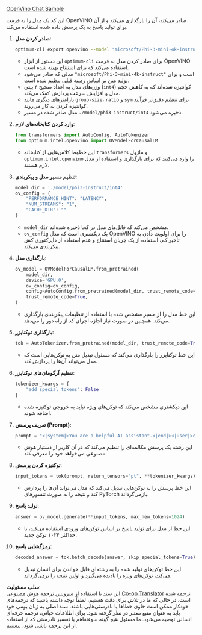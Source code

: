 <!--
CO_OP_TRANSLATOR_METADATA:
{
  "original_hash": "a2a54312eea82ac654fb0f6d39b1f772",
  "translation_date": "2025-07-16T23:01:36+00:00",
  "source_file": "md/02.Application/01.TextAndChat/Phi3/E2E_OpenVino_Chat.md",
  "language_code": "fa"
}
-->
[OpenVino Chat Sample](../../../../../../code/06.E2E/E2E_OpenVino_Chat_Phi3-instruct.ipynb)

این کد یک مدل را به فرمت OpenVINO صادر می‌کند، آن را بارگذاری می‌کند و از آن برای تولید پاسخ به یک پرسش داده شده استفاده می‌کند.

1. **صادر کردن مدل**:  
   ```bash
   optimum-cli export openvino --model "microsoft/Phi-3-mini-4k-instruct" --task text-generation-with-past --weight-format int4 --group-size 128 --ratio 0.6 --sym --trust-remote-code ./model/phi3-instruct/int4
   ```  
   - این دستور از ابزار `optimum-cli` برای صادر کردن مدل به فرمت OpenVINO استفاده می‌کند که برای استنتاج بهینه شده است.  
   - مدلی که صادر می‌شود `"microsoft/Phi-3-mini-4k-instruct"` است و برای تولید متن بر اساس زمینه قبلی تنظیم شده است.  
   - وزن‌های مدل به اعداد صحیح ۴ بیتی (`int4`) کوانتیزه شده‌اند که به کاهش حجم مدل و افزایش سرعت پردازش کمک می‌کند.  
   - پارامترهای دیگری مانند `group-size`، `ratio` و `sym` برای تنظیم دقیق‌تر فرآیند کوانتیزه کردن به کار می‌روند.  
   - مدل صادر شده در مسیر `./model/phi3-instruct/int4` ذخیره می‌شود.

2. **وارد کردن کتابخانه‌های لازم**:  
   ```python
   from transformers import AutoConfig, AutoTokenizer
   from optimum.intel.openvino import OVModelForCausalLM
   ```  
   - این خطوط کلاس‌هایی از کتابخانه `transformers` و ماژول `optimum.intel.openvino` را وارد می‌کنند که برای بارگذاری و استفاده از مدل لازم هستند.

3. **تنظیم مسیر مدل و پیکربندی**:  
   ```python
   model_dir = './model/phi3-instruct/int4'
   ov_config = {
       "PERFORMANCE_HINT": "LATENCY",
       "NUM_STREAMS": "1",
       "CACHE_DIR": ""
   }
   ```  
   - `model_dir` مشخص می‌کند که فایل‌های مدل در کجا ذخیره شده‌اند.  
   - `ov_config` یک دیکشنری است که مدل OpenVINO را برای اولویت دادن به تأخیر کم، استفاده از یک جریان استنتاج و عدم استفاده از دایرکتوری کش پیکربندی می‌کند.

4. **بارگذاری مدل**:  
   ```python
   ov_model = OVModelForCausalLM.from_pretrained(
       model_dir,
       device='GPU.0',
       ov_config=ov_config,
       config=AutoConfig.from_pretrained(model_dir, trust_remote_code=True),
       trust_remote_code=True,
   )
   ```  
   - این خط مدل را از مسیر مشخص شده با استفاده از تنظیمات پیکربندی بارگذاری می‌کند. همچنین در صورت نیاز اجازه اجرای کد از راه دور را می‌دهد.

5. **بارگذاری توکنایزر**:  
   ```python
   tok = AutoTokenizer.from_pretrained(model_dir, trust_remote_code=True)
   ```  
   - این خط توکنایزر را بارگذاری می‌کند که مسئول تبدیل متن به توکن‌هایی است که مدل می‌تواند آن‌ها را پردازش کند.

6. **تنظیم آرگومان‌های توکنایزر**:  
   ```python
   tokenizer_kwargs = {
       "add_special_tokens": False
   }
   ```  
   - این دیکشنری مشخص می‌کند که توکن‌های ویژه نباید به خروجی توکنیزه شده اضافه شوند.

7. **تعریف پرسش (Prompt)**:  
   ```python
   prompt = "<|system|>You are a helpful AI assistant.<|end|><|user|>can you introduce yourself?<|end|><|assistant|>"
   ```  
   - این رشته یک پرسش مکالمه‌ای را تنظیم می‌کند که در آن کاربر از دستیار هوش مصنوعی می‌خواهد خود را معرفی کند.

8. **توکنیزه کردن پرسش**:  
   ```python
   input_tokens = tok(prompt, return_tensors="pt", **tokenizer_kwargs)
   ```  
   - این خط پرسش را به توکن‌هایی تبدیل می‌کند که مدل می‌تواند آن‌ها را پردازش کند و نتیجه را به صورت تنسورهای PyTorch بازمی‌گرداند.

9. **تولید پاسخ**:  
   ```python
   answer = ov_model.generate(**input_tokens, max_new_tokens=1024)
   ```  
   - این خط از مدل برای تولید پاسخ بر اساس توکن‌های ورودی استفاده می‌کند، با حداکثر ۱۰۲۴ توکن جدید.

10. **رمزگشایی پاسخ**:  
    ```python
    decoded_answer = tok.batch_decode(answer, skip_special_tokens=True)[0]
    ```  
    - این خط توکن‌های تولید شده را به رشته‌ای قابل خواندن برای انسان تبدیل می‌کند، توکن‌های ویژه را نادیده می‌گیرد و اولین نتیجه را برمی‌گرداند.

**سلب مسئولیت**:  
این سند با استفاده از سرویس ترجمه هوش مصنوعی [Co-op Translator](https://github.com/Azure/co-op-translator) ترجمه شده است. در حالی که ما در تلاش برای دقت هستیم، لطفاً توجه داشته باشید که ترجمه‌های خودکار ممکن است حاوی خطاها یا نادرستی‌هایی باشند. سند اصلی به زبان بومی خود باید به عنوان منبع معتبر در نظر گرفته شود. برای اطلاعات حیاتی، ترجمه حرفه‌ای انسانی توصیه می‌شود. ما مسئول هیچ گونه سوءتفاهم یا تفسیر نادرستی که از استفاده از این ترجمه ناشی شود، نیستیم.